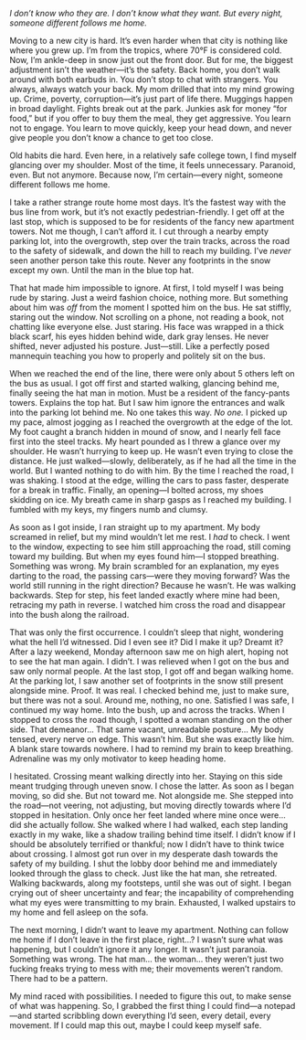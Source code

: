 *I don’t know who they are. I don’t know what they want. But every night, someone different follows me home.*

Moving to a new city is hard. It’s even harder when that city is nothing like where you grew up. I’m from the tropics, where 70°F is considered cold. Now, I’m ankle-deep in snow just out the front door. But for me, the biggest adjustment isn’t the weather—it’s the safety. Back home, you don’t walk around with both earbuds in. You don’t stop to chat with strangers. You always, always watch your back. My mom drilled that into my mind growing up. Crime, poverty, corruption—it’s just part of life there. Muggings happen in broad daylight. Fights break out at the park. Junkies ask for money “for food,” but if you offer to buy them the meal, they get aggressive. You learn not to engage. You learn to move quickly, keep your head down, and never give people you don’t know a chance to get too close.

Old habits die hard. Even here, in a relatively safe college town, I find myself glancing over my shoulder. Most of the time, it feels unnecessary. Paranoid, even. But not anymore. Because now, I’m certain—every night, someone different follows me home.

I take a rather strange route home most days. It’s the fastest way with the bus line from work, but it’s not exactly pedestrian-friendly. I get off at the last stop, which is supposed to be for residents of the fancy new apartment towers. Not me though, I can’t afford it. I cut through a nearby empty parking lot, into the overgrowth, step over the train tracks, across the road to the safety of sidewalk, and down the hill to reach my building. I’ve *never* seen another person take this route. Never any footprints in the snow except my own. Until the man in the blue top hat.

That hat made him impossible to ignore. At first, I told myself I was being rude by staring. Just a weird fashion choice, nothing more. But something about him was *off* from the moment I spotted him on the bus. He sat stiffly, staring out the window. Not scrolling on a phone, not reading a book, not chatting like everyone else. Just staring. His face was wrapped in a thick black scarf, his eyes hidden behind wide, dark gray lenses. He never shifted, never adjusted his posture. Just—still. Like a perfectly posed mannequin teaching you how to properly and politely sit on the bus.

When we reached the end of the line, there were only about 5 others left on the bus as usual. I got off first and started walking, glancing behind me, finally seeing the hat man in motion. Must be a resident of the fancy-pants towers. Explains the top hat. But I saw him ignore the entrances and walk into the parking lot behind me. No one takes this way. *No one.* I picked up my pace, almost jogging as I reached the overgrowth at the edge of the lot. My foot caught a branch hidden in mound of snow, and I nearly fell face first into the steel tracks. My heart pounded as I threw a glance over my shoulder. He wasn’t hurrying to keep up. He wasn’t even trying to close the distance. He just walked—slowly, deliberately, as if he had all the time in the world. But I wanted nothing to do with him. By the time I reached the road, I was shaking. I stood at the edge, willing the cars to pass faster, desperate for a break in traffic. Finally, an opening—I bolted across, my shoes skidding on ice. My breath came in sharp gasps as I reached my building. I fumbled with my keys, my fingers numb and clumsy.

As soon as I got inside, I ran straight up to my apartment. My body screamed in relief, but my mind wouldn’t let me rest. I *had* to check. I went to the window, expecting to see him still approaching the road, still coming toward my building. But when my eyes found him—I stopped breathing. Something was wrong. My brain scrambled for an explanation, my eyes darting to the road, the passing cars—were they moving forward? Was the world still running in the right direction? Because he wasn’t. He was walking backwards. Step for step, his feet landed exactly where mine had been, retracing my path in reverse. I watched him cross the road and disappear into the bush along the railroad.

That was only the first occurrence. I couldn’t sleep that night, wondering what the hell I’d witnessed. Did I even see it? Did I make it up? Dreamt it? After a lazy weekend, Monday afternoon saw me on high alert, hoping not to see the hat man again. I didn’t. I was relieved when I got on the bus and saw only normal people. At the last stop, I got off and began walking home. At the parking lot, I saw another set of footprints in the snow still present alongside mine. Proof. It was real. I checked behind me, just to make sure, but there was not a soul. Around me, nothing, no one. Satisfied I was safe, I continued my way home. Into the bush, up and across the tracks. When I stopped to cross the road though, I spotted a woman standing on the other side. That demeanor... That same vacant, unreadable posture... My body tensed, every nerve on edge. This wasn’t him. But she was exactly like him. A blank stare towards nowhere. I had to remind my brain to keep breathing. Adrenaline was my only motivator to keep heading home.

I hesitated. Crossing meant walking directly into her. Staying on this side meant trudging through uneven snow. I chose the latter. As soon as I began moving, so did she. But not toward me. Not alongside me. She stepped into the road—not veering, not adjusting, but moving directly towards where I’d stopped in hesitation. Only once her feet landed where mine once were... did she actually follow. She walked where I had walked, each step landing exactly in my wake, like a shadow trailing behind time itself. I didn’t know if I should be absolutely terrified or thankful; now I didn’t have to think twice about crossing. I almost got run over in my desperate dash towards the safety of my building. I shut the lobby door behind me and immediately looked through the glass to check. Just like the hat man, she retreated. Walking backwards, along my footsteps, until she was out of sight. I began crying out of sheer uncertainty and fear; the incapability of comprehending what my eyes were transmitting to my brain. Exhausted, I walked upstairs to my home and fell asleep on the sofa.

The next morning, I didn’t want to leave my apartment. Nothing can follow me home if I don’t leave in the first place, right...? I wasn’t sure what was happening, but I couldn’t ignore it any longer. It wasn’t just paranoia. Something was wrong. The hat man... the woman... they weren’t just two fucking freaks trying to mess with me; their movements weren’t random. There had to be a pattern.

My mind raced with possibilities. I needed to figure this out, to make sense of what was happening. So, I grabbed the first thing I could find—a notepad—and started scribbling down everything I’d seen, every detail, every movement. If I could map this out, maybe I could keep myself safe.